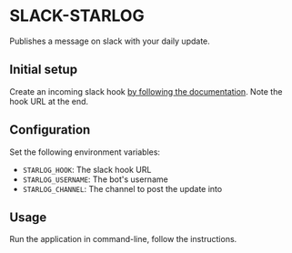 # SLACK-STARLOG

Publishes a message on slack with your daily update.

## Initial setup

Create an incoming slack hook [by following the documentation](https://api.slack.com/messaging/webhooks).
Note the hook URL at the end.

## Configuration
Set the following environment variables:

* `STARLOG_HOOK`: The slack hook URL
* `STARLOG_USERNAME`: The bot's username
* `STARLOG_CHANNEL`: The channel to post the update into

## Usage
Run the application in command-line, follow the instructions.
